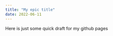 ```yaml
---
title: "My epic title"
date: 2022-06-11
---
```


Here is just some quick draft for my github pages